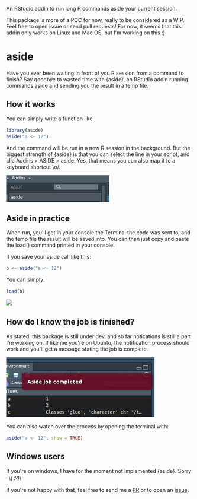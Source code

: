<!-- README.md is generated from README.Rmd. Please edit that file -->
An RStudio addin to run long R commands aside your current session.

This package is more of a POC for now, really to be considered as a WIP. Feel free to open issue or send pull requests! For now, it seems that this addin only works on Linux and Mac OS, but I'm working on this :)

aside
=====

Have you ever been waiting in front of you R session from a command to finish? Say goodbye to wasted time with {aside}, an RStudio addin running commands aside and sending you the result in a temp file.

How it works
------------

You can simply write a function like:

``` r
library(aside)
aside("a <- 12")
```

And the command will be run in a new R session in the background. But the biggest strength of {aside} is that you can select the line in your script, and clic Addins &gt; ASIDE &gt; aside. Yes, that means you can also map it to a keyboard shortcut \\o/.

![](addin.png)

Aside in practice
-----------------

When run, you'll get in your console the Terminal the code was sent to, and the temp file the result will be saved into. You can then just copy and paste the load() command printed in your console.

If you save your aside call like this:

``` r
b <- aside("a <- 12")
```

You can simply:

``` r
load(b)
```

![](aside.gif)

How do I know the job is finished?
----------------------------------

As stated, this package is still under dev, and so far notications is still a part I'm working on. If like me you're on Ubuntu, the notification process should work and you'll get a message stating the job is complete.

![](aside_completed.png)

You can also watch over the process by opening the terminal with:

``` r
aside("a <- 12", show = TRUE)
```

Windows users
-------------

If you're on windows, I have for the moment not implemented {aside}. Sorry ¯\\*(ツ)*/¯

If you're not happy with that, feel free to send me a [PR](https://github.com/ColinFay/aside/pulls) or to open an [issue](https://github.com/ColinFay/aside/issues).
